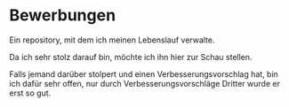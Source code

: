 # Bewerbungen
Ein repository, mit dem ich meinen Lebenslauf verwalte.

Da ich sehr stolz darauf bin, möchte ich ihn hier zur Schau stellen.

Falls jemand darüber stolpert und einen Verbesserungsvorschlag hat, bin ich dafür sehr offen, nur durch Verbesserungsvorschläge Dritter wurde er erst so gut.
